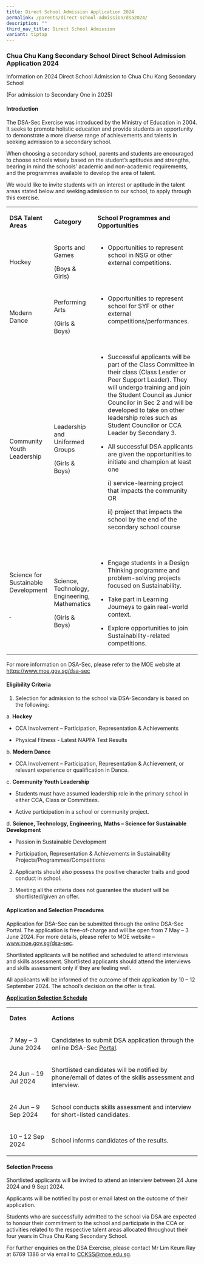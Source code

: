 ```yaml
---
title: Direct School Admission Application 2024
permalink: /parents/direct-school-admission/dsa2024/
description: ""
third_nav_title: Direct School Admission
variant: tiptap
---
```

<h3>Chua Chu Kang Secondary School Direct School Admission Application 2024</h3>
<p>Information on 2024 Direct School Admission to Chua Chu Kang Secondary
School&nbsp;</p>
<p>(For admission to Secondary One in 2025)</p>
<p></p>
<h4><strong>Introduction</strong></h4>
<p>The DSA-Sec Exercise was introduced by the Ministry of Education in 2004.
It seeks to promote holistic education and provide students an opportunity
to demonstrate a more diverse range of achievements and talents in seeking
admission to a secondary school.</p>
<p>When choosing a secondary school, parents and students are encouraged
to choose schools wisely based on the student’s aptitudes and strengths,
bearing in mind the schools’ academic and non-academic requirements, and
the programmes available to develop the area of talent.</p>
<p>We would like to invite students with an interest or aptitude in the talent
areas stated below and seeking admission to our school, to apply through
this exercise.</p>
<table style="minWidth: 75px">
<colgroup>
<col>
<col>
<col>
</colgroup>
<tbody>
<tr>
<td rowspan="1" colspan="1">
<p><strong>DSA Talent Areas</strong>
</p>
</td>
<td rowspan="1" colspan="1">
<p><strong>Category</strong>
</p>
</td>
<td rowspan="1" colspan="1">
<p><strong>School Programmes and Opportunities</strong>
</p>
</td>
</tr>
<tr>
<td rowspan="1" colspan="1">
<p>Hockey</p>
</td>
<td rowspan="1" colspan="1">
<p>Sports and Games</p>
<p>(Boys &amp; Girls)</p>
</td>
<td rowspan="1" colspan="1">
<ul data-tight="true" class="tight">
<li>
<p>Opportunities to represent school in NSG or other external competitions.</p>
</li>
</ul>
<p>&nbsp;</p>
</td>
</tr>
<tr>
<td rowspan="1" colspan="1">
<p>Modern Dance</p>
</td>
<td rowspan="1" colspan="1">
<p>Performing Arts</p>
<p>(Girls &amp; Boys)</p>
</td>
<td rowspan="1" colspan="1">
<ul data-tight="true" class="tight">
<li>
<p>Opportunities to represent school for SYF or other external competitions/performances.</p>
</li>
</ul>
<p>&nbsp;</p>
</td>
</tr>
<tr>
<td rowspan="1" colspan="1">
<p>Community Youth Leadership</p>
</td>
<td rowspan="1" colspan="1">
<p>Leadership and Uniformed Groups</p>
<p>(Girls &amp; Boys)</p>
</td>
<td rowspan="1" colspan="1">
<ul data-tight="true" class="tight">
<li>
<p>Successful applicants will be part of the Class Committee in their class
(Class Leader or Peer Support Leader). They will undergo training and join
the Student Council as Junior Councilor in Sec 2 and will be developed
to take on other leadership roles such as Student Councilor or CCA Leader
by Secondary 3.&nbsp;</p>
</li>
<li>
<p>All successful DSA applicants are given the opportunities to initiate
and champion at least one</p>
<p>i) service-learning project that impacts the community OR</p>
<p>ii) project that impacts the school&nbsp;by the end of the secondary school
course</p>
</li>
</ul>
<p>&nbsp;</p>
</td>
</tr>
<tr>
<td rowspan="1" colspan="1">
<p>Science for Sustainable Development</p>
<p>&nbsp;</p>
<p><s>&nbsp;</s>
</p>
<p>&nbsp;</p>
</td>
<td rowspan="1" colspan="1">
<p>Science, Technology, Engineering, Mathematics</p>
<p>(Girls &amp; Boys)</p>
</td>
<td rowspan="1" colspan="1">
<ul data-tight="true" class="tight">
<li>
<p>Engage students in a Design Thinking programme and problem-solving projects
focused on Sustainability.</p>
</li>
<li>
<p>Take part in Learning Journeys to gain real-world context.</p>
</li>
<li>
<p>Explore opportunities to join Sustainability-related competitions.</p>
</li>
</ul>
</td>
</tr>
</tbody>
</table>
<p></p>
<p>For more information on DSA-Sec, please refer to the MOE website at
<a href="https://www.moe.gov.sg/dsa-sec" rel="noopener noreferrer nofollow" target="_blank">https://www.moe.gov.sg/dsa-sec</a>
</p>
<p></p>
<h4><strong>Eligibility Criteria</strong></h4>
<ol data-tight="true" class="tight">
<li>
<p>Selection for admission to the school via DSA-Secondary is based on the
following:</p>
</li>
</ol>
<p>a. <strong>Hockey</strong>
</p>
<ul data-tight="true" class="tight">
<li>
<p>CCA Involvement – Participation, Representation &amp; Achievements</p>
</li>
<li>
<p>Physical Fitness - Latest NAPFA Test Results</p>
</li>
</ul>
<p>b. <strong>Modern Dance</strong>
</p>
<ul data-tight="true" class="tight">
<li>
<p>CCA Involvement – Participation, Representation &amp; Achievement, or
relevant experience or qualification in Dance.</p>
</li>
</ul>
<p>c. <strong>Community Youth Leadership</strong>
</p>
<ul data-tight="true" class="tight">
<li>
<p>Students must have assumed leadership role in the primary school in either
CCA, Class or Committees.</p>
</li>
<li>
<p>Active participation in a school or community project.</p>
</li>
</ul>
<p>d. <strong>Science, Technology, Engineering, Maths – Science for Sustainable Development</strong>
</p>
<ul data-tight="true" class="tight">
<li>
<p>Passion in Sustainable Development</p>
</li>
<li>
<p>Participation, Representation &amp; Achievements in Sustainability Projects/Programmes/Competitions</p>
<p></p>
</li>
</ul>
<ol start="2" data-tight="true" class="tight">
<li>
<p>Applicants should also possess the positive character traits and good
conduct in school.</p>
</li>
<li>
<p>Meeting all the criteria does not guarantee the student will be shortlisted/given
an offer.</p>
</li>
</ol>
<p></p>
<h4>Application and Selection Procedures</h4>
<p>Application for DSA-Sec can be submitted through the online DSA-Sec Portal.
The application is free-of-charge and will be open from 7 May – 3 June
2024. For more details, please refer to MOE website – <a href="www.moe.gov.sg/dsa-sec" rel="noopener noreferrer nofollow" target="_blank">www.moe.gov.sg/dsa-sec</a>.</p>
<p>Shortlisted applicants will be notified and scheduled to attend interviews
and skills assessment. Shortlisted applicants should attend the interviews
and skills assessment only if they are feeling well.</p>
<p>All applicants will be informed of the outcome of their application by
10 – 12 September 2024. The school’s decision on the offer is final.</p>
<p><strong><u>Application Selection Schedule</u></strong>
</p>
<table style="minWidth: 50px">
<colgroup>
<col>
<col>
</colgroup>
<tbody>
<tr>
<td rowspan="1" colspan="1">
<p><strong>Dates</strong>
</p>
</td>
<td rowspan="1" colspan="1">
<p><strong>Actions</strong>
</p>
</td>
</tr>
<tr>
<td rowspan="1" colspan="1">
<p>7 May – 3 June 2024</p>
</td>
<td rowspan="1" colspan="1">
<p>Candidates to submit DSA application through the online DSA-Sec <a href="https://go.gov.sg/apply-dsa-sec" rel="noopener noreferrer nofollow" target="_blank">Portal</a>.</p>
</td>
</tr>
<tr>
<td rowspan="1" colspan="1">
<p>24 Jun – 19 Jul 2024</p>
</td>
<td rowspan="1" colspan="1">
<p>Shortlisted candidates will be notified by phone/email of dates of the
skills assessment and interview.</p>
</td>
</tr>
<tr>
<td rowspan="1" colspan="1">
<p>24 Jun – 9 Sep 2024</p>
</td>
<td rowspan="1" colspan="1">
<p>School conducts skills assessment and interview for short-listed candidates.</p>
</td>
</tr>
<tr>
<td rowspan="1" colspan="1">
<p>10 – 12 Sep 2024</p>
</td>
<td rowspan="1" colspan="1">
<p>School informs candidates of the results.</p>
</td>
</tr>
</tbody>
</table>
<p></p>
<h4>Selection Process</h4>
<p>Shortlisted applicants will be invited to attend an interview between
24 June 2024 and 9 Sept 2024.</p>
<p>Applicants will be notified by post or email latest on the outcome of
their application.</p>
<p>Students who are successfully admitted to the school via DSA are expected
to honour their commitment to the school and participate in the CCA or
activities related to the respective talent areas allocated throughout
their four years in Chua Chu Kang Secondary School.</p>
<p>For further enquiries on the DSA Exercise, please contact Mr Lim Keum
Ray at 6769 1386 or via email to <a href="mailto:CCKSS@moe.edu.sg" rel="noopener noreferrer nofollow" target="_blank">CCKSS@moe.edu.sg</a>.</p>
<p></p>
<p></p>
<p></p>
<p></p>
<p></p>
<p></p>
<p></p>
<p></p>
<p></p>
<p></p>
<p></p>
<p></p>
<p></p>
<p></p>
<p></p>
<p></p>
<p></p>
<p></p>
